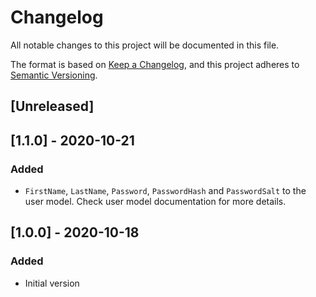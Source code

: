 # Changelog
All notable changes to this project will be documented in this file.

The format is based on [Keep a Changelog](https://keepachangelog.com/en/1.0.0/),
and this project adheres to [Semantic Versioning](https://semver.org/spec/v2.0.0.html).

## [Unreleased]

## [1.1.0] - 2020-10-21
### Added
- `FirstName`, `LastName`, `Password`, `PasswordHash` and `PasswordSalt` to the user model.
  Check user model documentation for more details.

## [1.0.0] - 2020-10-18
### Added
- Initial version
